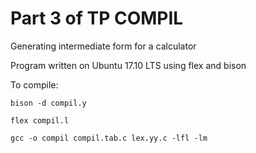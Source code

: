 # Part 3 of TP COMPIL

Generating intermediate form for a calculator

Program written on Ubuntu 17.10 LTS using flex and bison

To compile:

```
bison -d compil.y

flex compil.l

gcc -o compil compil.tab.c lex.yy.c -lfl -lm
```
